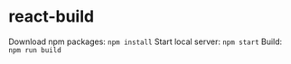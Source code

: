 # react-build
Download npm packages: `npm install`
Start local server: `npm start`
Build: `npm run build`